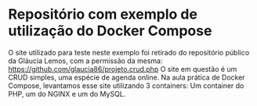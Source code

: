 # Repositório com exemplo de utilização do Docker Compose
O site utilizado para teste neste exemplo foi retirado do repositório público da Gláucia Lemos, com a permissão da mesma: https://github.com/glaucia86/projeto.crud.php
O site em questão é um CRUD simples, uma espécie de agenda online. Na aula prática de Docker Compose, levantamos esse site utilizando 3 containers: Um container do PHP, um do NGINX e um do MySQL.
